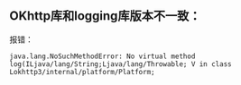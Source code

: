 ## OKhttp库和logging库版本不一致：

报错：

```
java.lang.NoSuchMethodError: No virtual method log(ILjava/lang/String;Ljava/lang/Throwable; V in class Lokhttp3/internal/platform/Platform;
```

